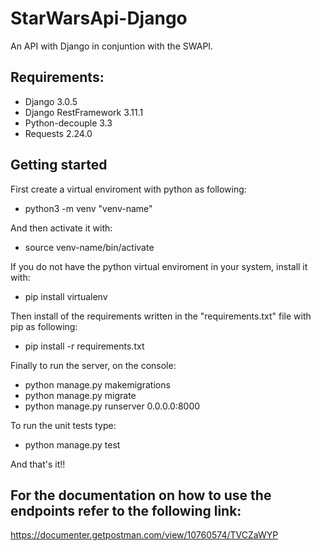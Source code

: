 # StarWarsApi-Django
An API with Django in conjuntion with the SWAPI.

## Requirements:

* Django 3.0.5
* Django RestFramework 3.11.1
* Python-decouple 3.3
* Requests 2.24.0


## Getting started

First create a virtual enviroment with python as following:

* python3 -m venv "venv-name"

And then activate it with:

* source venv-name/bin/activate

If you do not have the python virtual enviroment in your system, install it with:

* pip install virtualenv

Then install of the requirements written in the "requirements.txt" file with pip as following:

* pip install -r requirements.txt

Finally to run the server, on the console:

* python manage.py makemigrations
* python manage.py migrate
* python manage.py runserver 0.0.0.0:8000

To run the unit tests type:

* python manage.py test

And that's it!!

## For the documentation on how to use the endpoints refer to the following link:

https://documenter.getpostman.com/view/10760574/TVCZaWYP
